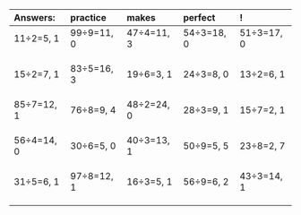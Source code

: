 | Answers: | practice | makes | perfect | ! |
| :--- | :--- | :--- | :--- | :--- |
| 11÷2=5, 1 | 99÷9=11, 0 | 47÷4=11, 3 | 54÷3=18, 0 | 51÷3=17, 0 | 
|   |   |   |   |   | 
|   |   |   |   |   | 
|   |   |   |   |   | 
| 15÷2=7, 1 | 83÷5=16, 3 | 19÷6=3, 1 | 24÷3=8, 0 | 13÷2=6, 1 | 
|   |   |   |   |   | 
|   |   |   |   |   | 
|   |   |   |   |   | 
| 85÷7=12, 1 | 76÷8=9, 4 | 48÷2=24, 0 | 28÷3=9, 1 | 15÷7=2, 1 | 
|   |   |   |   |   | 
|   |   |   |   |   | 
|   |   |   |   |   | 
| 56÷4=14, 0 | 30÷6=5, 0 | 40÷3=13, 1 | 50÷9=5, 5 | 23÷8=2, 7 | 
|   |   |   |   |   | 
|   |   |   |   |   | 
|   |   |   |   |   | 
| 31÷5=6, 1 | 97÷8=12, 1 | 16÷3=5, 1 | 56÷9=6, 2 | 43÷3=14, 1 | 
|   |   |   |   |   | 
|   |   |   |   |   | 
|   |   |   |   |   | 
